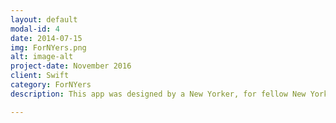 ```yaml
---
layout: default
modal-id: 4
date: 2014-07-15
img: ForNYers.png
alt: image-alt
project-date: November 2016
client: Swift
category: ForNYers
description: This app was designed by a New Yorker, for fellow New Yorkers. It's main functions are a news reader (with news from NYT), a tip calculator, a Metrocard refill calculator and a steps calculator.The functions are divided by a tab bar controller. The user can switch between each function using the tab bar controller.

---
```

